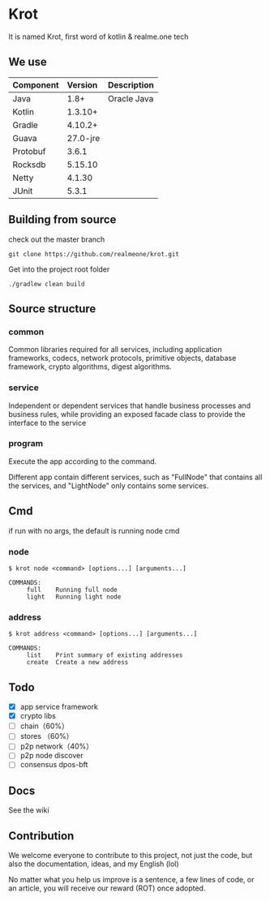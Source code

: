 # Krot

It is named Krot, first word of kotlin & realme.one tech

## We use

| Component | Version | Description |
|:------------|:-------------|:-------------|
| Java | 1.8+| Oracle Java |
| Kotlin | 1.3.10+ | |
| Gradle | 4.10.2+ | |
| Guava | 27.0-jre | |
| Protobuf | 3.6.1 | |
| Rocksdb | 5.15.10 | |
| Netty | 4.1.30 | |
| JUnit | 5.3.1 | |

## Building from source

check out the master branch

```git
git clone https://github.com/realmeone/krot.git
```

Get into the project root folder
 
```shell
./gradlew clean build
```

## Source structure

### common

Common libraries required for all services, including application frameworks, codecs, network protocols, 
primitive objects, database framework, crypto algorithms, digest algorithms.

### service

Independent or dependent services that handle business processes and business rules, while providing an 
exposed facade class to provide the interface to the service

### program

Execute the app according to the command. 

Different app contain different services, such as "FullNode" that contains all the services, 
and "LightNode" only contains some services.

## Cmd

if run with no args, the default is running node cmd

### node
```shell
$ krot node <command> [options...] [arguments...]
```
```shell
COMMANDS:
     full    Running full node
     light   Running light node
```

### address
```shell
$ krot address <command> [options...] [arguments...]
```
```shell
COMMANDS:
     list    Print summary of existing addresses
     create  Create a new address
```

## Todo
* [X] app service framework
* [X] crypto libs
* [ ] chain（60%）
* [ ] stores （60%）
* [ ] p2p network（40%）
* [ ] p2p node discover
* [ ] consensus dpos-bft

## Docs

See the wiki

## Contribution

We welcome everyone to contribute to this project, not just the code, but also the documentation, ideas, and my English (lol)

No matter what you help us improve is a sentence, a few lines of code, or an article, you will receive our reward (ROT) once adopted.